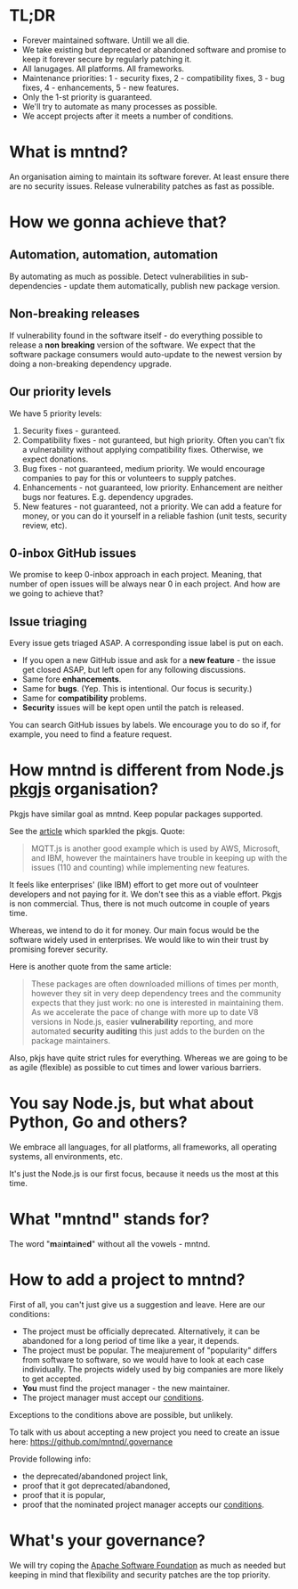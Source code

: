 # TL;DR

* Forever maintained software. Untill we all die.
* We take existing but deprecated or abandoned software and promise to keep it forever secure by regularly patching it.
* All lanugages. All platforms. All frameworks.
* Maintenance priorities: 1 - security fixes, 2 - compatibility fixes, 3 - bug fixes, 4 - enhancements, 5 - new features.
* Only the 1-st priority is guaranteed.
* We'll try to automate as many processes as possible.
* We accept projects after it meets a number of conditions.

# What is mntnd?

An organisation aiming to maintain its software forever. At least ensure there are no security issues. Release vulnerability patches as fast as possible.

# How we gonna achieve that?

## Automation, automation, automation

By automating as much as possible. Detect vulnerabilities in sub-dependencies - update them automatically, publish new package version.

## Non-breaking releases

If vulnerability found in the software itself - do everything possible to release a **non breaking** version of the software. We expect that the software package consumers would auto-update to the newest version by doing a non-breaking dependency upgrade.

## Our priority levels

We have 5 priority levels:

1. Security fixes - guranteed.
2. Compatibility fixes - not guranteed, but high priority. Often you can't fix a vulnerability without applying compatibility fixes. Otherwise, we expect donations.
3. Bug fixes - not guaranteed, medium priority. We would encourage companies to pay for this or volunteers to supply patches.
4. Enhancements - not guaranteed, low priority. Enhancement are neither bugs nor features. E.g. dependency upgrades.
5. New features - not guaranteed, not a priority. We can add a feature for money, or you can do it yourself in a reliable fashion (unit tests, security review, etc).

## 0-inbox GitHub issues

We promise to keep 0-inbox approach in each project. Meaning, that number of open issues will be always near 0 in each project. And how are we going to achieve that?

## Issue triaging

Every issue gets triaged ASAP. A corresponding issue label is put on each.

* If you open a new GitHub issue and ask for a **new feature** - the issue get closed ASAP, but left open for any following discussions.
* Same fore **enhancements**.
* Same for **bugs**. (Yep. This is intentional. Our focus is security.)
* Same for **compatibility** problems.
* **Security** issues will be kept open until the patch is released.

You can search GitHub issues by labels. We encourage you to do so if, for example, you need to find a feature request.

# How mntnd is different from Node.js [pkgjs](https://github.com/pkgjs) organisation?

Pkgjs have similar goal as mntnd. Keep popular packages supported.

See the [article](https://medium.com/@nodejs/call-to-action-accelerating-node-js-growth-e4862bee2919) which sparkled the pkgjs. Quote:

> MQTT.js is another good example which is used by AWS, Microsoft, and IBM, however the maintainers have trouble in keeping up with the issues (110 and counting) while implementing new features.

It feels like enterprises' (like IBM) effort to get more out of voulnteer developers and not paying for it. We don't see this as a viable effort. Pkgjs is non commercial. Thus, there is not much outcome in couple of years time.

Whereas, we intend to do it for money. Our main focus would be the software widely used in enterprises. We would like to win their trust by promising forever security.

Here is another quote from the same article:

> These packages are often downloaded millions of times per month, however they sit in very deep dependency trees and the community expects that they just work: no one is interested in maintaining them. As we accelerate the pace of change with more up to date V8 versions in Node.js, easier **vulnerability** reporting, and more automated **security auditing** this just adds to the burden on the package maintainers.

Also, pkjs have quite strict rules for everything. Whereas we are going to be as agile (flexible) as possible to cut times and lower various barriers.

# You say Node.js, but what about Python, Go and others?

We embrace all languages, for all platforms, all frameworks, all operating systems, all environments, etc.

It's just the Node.js is our first focus, because it needs us the most at this time.

# What "mntnd" stands for?

The word "**m**ai**nt**ai**n**e**d**" without all the vowels - mntnd.

# How to add a project to mntnd?

First of all, you can't just give us a suggestion and leave. Here are our conditions:

* The project must be officially deprecated. Alternatively, it can be abandoned for a long period of time like a year, it depends.
* The project must be popular. The meajurement of "popularity" differs from software to software, so we would have to look at each case individually. The projects widely used by big companies are more likely to get accepted.
* **You** must find the project manager - the new maintainer.
* The project manager must accept our [conditions](./manager.md).

Exceptions to the conditions above are possible, but unlikely.

To talk with us about accepting a new project you need to create an issue here: https://github.com/mntnd/.governance

Provide following info:
* the deprecated/abandoned project link,
* proof that it got deprecated/abandoned,
* proof that it is popular,
* proof that the nominated project manager accepts our [conditions](./manager.md).

# What's your governance?

We will try coping the [Apache Software Foundation](https://www.apache.org/theapacheway/index.html) as much as needed but keeping in mind that flexibility and security patches are the top priority.
